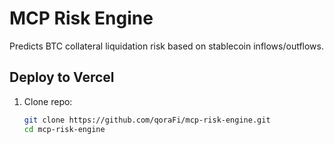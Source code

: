 # MCP Risk Engine

Predicts BTC collateral liquidation risk based on stablecoin inflows/outflows.

## Deploy to Vercel
1. Clone repo:
   ```bash
   git clone https://github.com/qoraFi/mcp-risk-engine.git
   cd mcp-risk-engine
